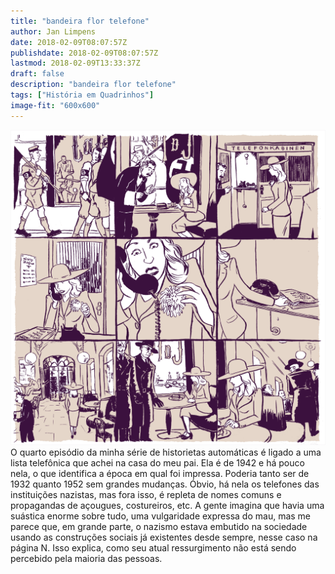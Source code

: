 ```yaml
---
title: "bandeira flor telefone"
author: Jan Limpens
date: 2018-02-09T08:07:57Z
publishdate: 2018-02-09T08:07:57Z
lastmod: 2018-02-09T13:33:37Z
draft: false
description: "bandeira flor telefone"
tags: ["História em Quadrinhos"]
image-fit: "600x600"
---
```


![HQ](004-bandeira-flor-telefone.png)O quarto episódio da minha série de historietas automáticas é ligado a uma lista telefônica que achei na casa do meu pai. Ela é de 1942 e há pouco nela, o que identifica a época em qual foi impressa. Poderia tanto ser de 1932 quanto 1952 sem grandes mudanças. Óbvio, há nela os telefones das instituições nazistas, mas fora isso, é repleta de nomes comuns e propagandas de açougues, costureiros, etc.
A gente imagina que havia uma suástica enorme sobre tudo, uma vulgaridade expressa do mau, mas me parece que, em grande parte, o nazismo estava embutido na sociedade usando as construções sociais já existentes desde sempre, nesse caso na página N. Isso explica, como seu atual ressurgimento não está sendo percebido pela maioria das pessoas.

